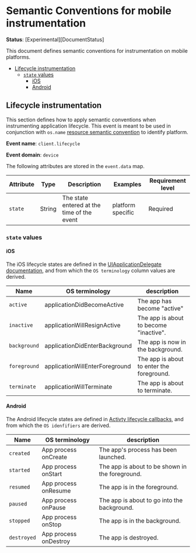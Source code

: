 # Semantic Conventions for mobile instrumentation

**Status**: [Experimental][DocumentStatus]

This document defines semantic conventions for instrumentation on mobile platforms.

<!-- toc -->

- [Lifecycle instrumentation](#lifecycle-instrumentation)
  * [`state` values](#state-values)
    + [iOS](#ios)
    + [Android](#android)

<!-- tocstop -->

## Lifecycle instrumentation

This section defines how to apply semantic conventions when instrumenting application lifecycle. 
This event is meant to be used in conjunction with `os.name` [resource semantic convention](https://github.com/open-telemetry/semantic-conventions/blob/main/specification/resource/semantic_conventions/os.md) to identify platform.

**Event name**: `client.lifecycle`

**Event domain**: `device`

The following attributes are stored in the `event.data` map.

| Attribute | Type   | Description                                | Examples          | Requirement level |
|-----------|--------|--------------------------------------------|-------------------|-------------------|
| `state`   | String | The state entered at the time of the event | platform specific | Required          |

### `state` values

#### iOS

The iOS lifecycle states are defined in the [UIApplicationDelegate documentation](https://developer.apple.com/documentation/uikit/uiapplicationdelegate#1656902), 
and from which the `OS terminology` column values are derived. 

| Name         | OS terminology                 | description                               |
|--------------|--------------------------------|-------------------------------------------|
| `active`     | applicationDidBecomeActive     | The app has become "active"               |
| `inactive`   | applicationWillResignActive    | The app is about to become "inactive".    |
| `background` | applicationDidEnterBackground  | The app is now in the background.         |
| `foreground` | applicationWillEnterForeground | The app is about to enter the foreground. |
| `terminate`  | applicationWillTerminate       | The app is about to terminate.            |

#### Android

The Android lifecycle states are defined in [Activty lifecycle callbacks](https://developer.android.com/guide/components/activities/activity-lifecycle#lc), and from which the `OS idenfifiers` are derived.

| Name        | OS terminology        | description                                     |
|-------------|-----------------------|-------------------------------------------------|
| `created`   | App process onCreate  | The app's process has been launched.            |
| `started`   | App process onStart   | The app is about to be shown in the foreground. |
| `resumed`   | App process onResume  | The app is in the foreground.                   |
| `paused`    | App process onPause   | The app is about to go into the background.     |
| `stopped`   | App process onStop    | The app is in the background.                   |
| `destroyed` | App process onDestroy | The app is destroyed.                           |
